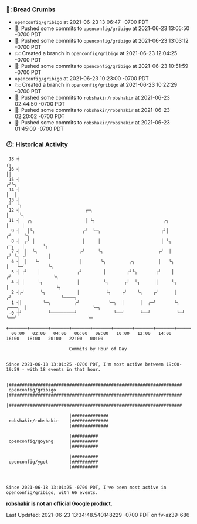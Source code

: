 ### 🍞: Bread Crumbs

 *  `openconfig/gribigo` at 2021-06-23 13:06:47 -0700 PDT
 * 🚢: Pushed some commits to `openconfig/gribigo` at 2021-06-23 13:05:50 -0700 PDT
 * 🚢: Pushed some commits to `openconfig/gribigo` at 2021-06-23 13:03:12 -0700 PDT
 * 💥: Created a branch in `openconfig/gribigo` at 2021-06-23 12:04:25 -0700 PDT
 * 🚢: Pushed some commits to `openconfig/gribigo` at 2021-06-23 10:51:59 -0700 PDT
 *  `openconfig/gribigo` at 2021-06-23 10:23:00 -0700 PDT
 * 💥: Created a branch in `openconfig/gribigo` at 2021-06-23 10:22:29 -0700 PDT
 * 🚢: Pushed some commits to `robshakir/robshakir` at 2021-06-23 02:44:50 -0700 PDT
 * 🚢: Pushed some commits to `robshakir/robshakir` at 2021-06-23 02:20:02 -0700 PDT
 * 🚢: Pushed some commits to `robshakir/robshakir` at 2021-06-23 01:45:09 -0700 PDT

### 🕘: Historical Activity
```
 18 ┼                                                                                 ╭╮
 16 ┤                                                                                 ││
 15 ┤                                                                                ╭╯╰╮
 14 ┤                                                                                │  │
 13 ┤                                                                               ╭╯  ╰╮
 12 ┤                         ╭─╮                                                   │    ╰╮
 11 ┤   ╭╮                    │ ╰╮                          ╭╮                      │     │
  9 ┤   │╰╮                  ╭╯  ╰─╮                       ╭╯│                     ╭╯     ╰╮
  8 ┤  ╭╯ │                  │     │                       │ ╰╮              ╭─╮   │       ╰╮
  7 ┤  │  ╰╮                ╭╯     ╰╮                     ╭╯  │             ╭╯ ╰╮ ╭╯        │
  6 ┤  │   ╰╮               │       ╰╮         ╭╮         │   ╰╮            │   ╰─╯         ╰╮
  5 ┤ ╭╯    │              ╭╯        │        ╭╯╰╮       ╭╯    │           ╭╯                ╰╮
  4 ┤ │     ╰╮             │         ╰╮      ╭╯  ╰╮      │     ╰╮          │                  ╰╮
  2 ┤╭╯      ╰╮            │          ╰╮    ╭╯    ╰╮    ╭╯      │         ╭╯                   ╰────╮
  1 ┤│        ╰─╮         ╭╯           ╰─╮  │      │  ╭─╯       ╰╮ ╭───╮  │                         ╰─╮
 -0 ┼╯          ╰─────────╯              ╰──╯      ╰──╯          ╰─╯   ╰──╯                           ╰─
    +───────+───────+───────+───────+───────+───────+───────+───────+───────+───────+───────+───────+────
  00:00   02:00   04:00   06:00   08:00   10:00   12:00   14:00   16:00   18:00   20:00   22:00   00:00   

						Commits by Hour of Day


Since 2021-06-18 13:01:25 -0700 PDT, I'm most active between 19:00-19:59 - with 18 events in that hour.

```



```
                        |##################################################################
 openconfig/gribigo     |##################################################################
                        |##################################################################

                        |##############
 robshakir/robshakir    |##############
                        |##############

                        |##########
 openconfig/goyang      |##########
                        |##########

                        |##########
 openconfig/ygot        |##########
                        |##########



Since 2021-06-18 13:01:25 -0700 PDT, I've been most active in openconfig/gribigo, with 66 events.

```
**[robshakir](mailto:robjs@google.com) is not an official Google product.**


Last Updated: 2021-06-23 13:34:48.540148229 -0700 PDT on fv-az39-686
